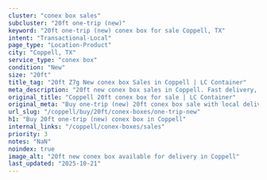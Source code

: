 ```yaml
---
cluster: "conex box sales"
subcluster: "20ft one-trip (new)"
keyword: "20ft one-trip (new) conex box for sale Coppell, TX"
intent: "Transactional-Local"
page_type: "Location-Product"
city: "Coppell, TX"
service_type: "conex box"
condition: "New"
size: "20ft"
title_tag: "20ft Z7g New conex box Sales in Coppell | LC Container"
meta_description: "20ft new conex box sales in Coppell. Fast delivery, competitive pricing. Serving conex boxes area. Quote ID: M9L. Call (214) 524-4168 for your free quote today."
original_title: "Coppell 20ft conex box for sale | LC Container"
original_meta: "Buy one-trip (new) 20ft conex box sale with local delivery in Coppell, TX. LC Container — local Since 2003. Request a fast quote today."
url_slug: "/coppell/buy/20ft/conex-boxes/one-trip-new"
h1: "Buy 20ft one-trip (new) conex box in Coppell"
internal_links: "/coppell/conex-boxes/sales"
priority: 3
notes: "NaN"
noindex: true
image_alt: "20ft new conex box available for delivery in Coppell"
last_updated: "2025-10-21"
---
```


<!-- TODO: Add unique city/inventory copy, images, and internal links here. -->
